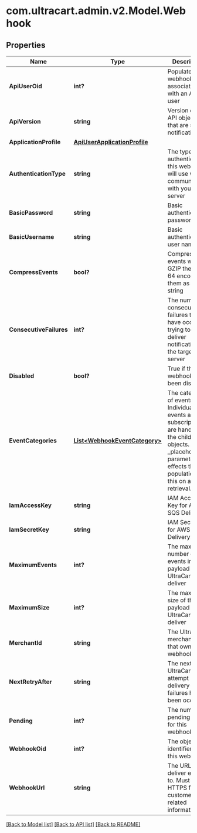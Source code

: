 # com.ultracart.admin.v2.Model.Webhook
## Properties

Name | Type | Description | Notes
------------ | ------------- | ------------- | -------------
**ApiUserOid** | **int?** | Populated if webhook associated with an API user | [optional] 
**ApiVersion** | **string** | Version of the API objects that are sent in notifications | [optional] 
**ApplicationProfile** | [**ApiUserApplicationProfile**](ApiUserApplicationProfile.md) |  | [optional] 
**AuthenticationType** | **string** | The type of authentication this webhook will use when communicating with your server | [optional] 
**BasicPassword** | **string** | Basic authentication password | [optional] 
**BasicUsername** | **string** | Basic authentication user name | [optional] 
**CompressEvents** | **bool?** | Compress events with GZIP then base 64 encode them as a string | [optional] 
**ConsecutiveFailures** | **int?** | The number of consecutive failures that have occurred trying to deliver notifications to the target server | [optional] 
**Disabled** | **bool?** | True if the webhook has been disabled | [optional] 
**EventCategories** | [**List&lt;WebhookEventCategory&gt;**](WebhookEventCategory.md) | The categories of events.  Individual events and subscriptions are handled in the child objects.  _placeholders parameter effects the population of this on a retrieval. | [optional] 
**IamAccessKey** | **string** | IAM Access Key for AWS SQS Delivery | [optional] 
**IamSecretKey** | **string** | IAM Secret Key for AWS SQS Delivery | [optional] 
**MaximumEvents** | **int?** | The maximum number of events in the payload that UltraCart will deliver | [optional] 
**MaximumSize** | **int?** | The maximum size of the payload that UltraCart will deliver | [optional] 
**MerchantId** | **string** | The UltraCart merchant ID that owns this webhook | [optional] 
**NextRetryAfter** | **string** | The next time UltraCart will attempt delivery if failures have been occurring | [optional] 
**Pending** | **int?** | The number of pending events for this webhook | [optional] 
**WebhookOid** | **int?** | The object identifier for this webhook | [optional] 
**WebhookUrl** | **string** | The URL to deliver events to.  Must be HTTPS for customer related information. | [optional] 


[[Back to Model list]](../README.md#documentation-for-models) [[Back to API list]](../README.md#documentation-for-api-endpoints) [[Back to README]](../README.md)

